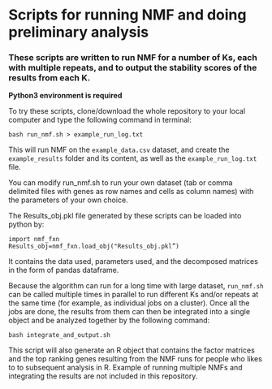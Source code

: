 # Scripts for running NMF and doing preliminary analysis

### These scripts are written to run NMF for a number of Ks, each with multiple repeats, and to output the stability scores of the results from each K.

**Python3 environment is required**

To try these scripts, clone/download the whole repository to your local computer and type the following command in terminal:
```
bash run_nmf.sh > example_run_log.txt
```
This will run NMF on the `example_data.csv` dataset, and create the `example_results` folder and its content, as well as the `example_run_log.txt` file. 

You can modify run_nmf.sh to run your own dataset (tab or comma delimited files with genes as row names and cells as column names) with the parameters of your own choice.

The Results_obj.pkl file generated by these scripts can be loaded into python by:
```
import nmf_fxn
Results_obj=nmf_fxn.load_obj("Results_obj.pkl”)
```
It contains the data used, parameters used, and the decomposed matrices in the form of pandas dataframe. 


Because the algorithm can run for a long time with large dataset, `run_nmf.sh` can be called multiple times in parallel to run different Ks and/or repeats at the same time (for example, as individual jobs on a cluster). Once all the jobs are done, the results from them can then be integrated into a single object and be analyzed together by the following command:
```
bash integrate_and_output.sh
```
This script will also generate an R object that contains the factor matrices and the top ranking genes resulting from the NMF runs for people who likes to to subsequent analysis in R. Example of running multiple NMFs and integrating the results are not included in this repository.